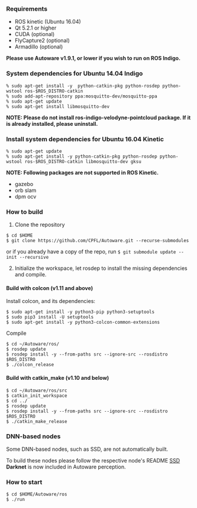 ### Requirements

- ROS kinetic (Ubuntu 16.04)
- Qt 5.2.1 or higher
- CUDA (optional)
- FlyCapture2 (optional)
- Armadillo (optional)

**Please use Autoware v1.9.1, or lower if you wish to run on ROS Indigo.**

### System dependencies for Ubuntu 14.04 Indigo

```
% sudo apt-get install -y  python-catkin-pkg python-rosdep python-wstool ros-$ROS_DISTRO-catkin
% sudo add-apt-repository ppa:mosquitto-dev/mosquitto-ppa
% sudo apt-get update
% sudo apt-get install libmosquitto-dev
```

**NOTE: Please do not install ros-indigo-velodyne-pointcloud package. If it is already installed, please uninstall.**

### Install system dependencies for Ubuntu 16.04 Kinetic
```
% sudo apt-get update
% sudo apt-get install -y python-catkin-pkg python-rosdep python-wstool ros-$ROS_DISTRO-catkin libmosquitto-dev gksu
```

**NOTE: Following packages are not supported in ROS Kinetic.**
- gazebo
- orb slam
- dpm ocv

### How to build

1. Clone the repository

```
$ cd $HOME
$ git clone https://github.com/CPFL/Autoware.git --recurse-submodules
```
or if you already have a copy of the repo, run `$ git submodule update --init --recursive`

2. Initialize the workspace, let rosdep to install the missing dependencies and compile.

#### Build with colcon (v1.11 and above)

Install colcon, and its dependencies:
```
$ sudo apt-get install -y python3-pip python3-setuptools
$ sudo pip3 install -U setuptools
$ sudo apt-get install -y python3-colcon-common-extensions
```

Compile 
```
$ cd ~/Autoware/ros/
$ rosdep update
$ rosdep install -y --from-paths src --ignore-src --rosdistro $ROS_DISTRO
$ ./colcon_release

```

#### Build with catkin_make (v1.10 and below)

```
$ cd ~/Autoware/ros/src
$ catkin_init_workspace
$ cd ../
$ rosdep update
$ rosdep install -y --from-paths src --ignore-src --rosdistro $ROS_DISTRO
$ ./catkin_make_release
```

### DNN-based nodes

Some DNN-based nodes, such as SSD, are not automatically built.

To build these nodes please follow the respective node's README
[SSD](https://github.com/CPFL/Autoware/tree/master/ros/src/computing/perception/detection/vision_detector/packages/vision_ssd_detect/README.md)
**Darknet** is now included in Autoware perception.

### How to start

```
$ cd $HOME/Autoware/ros
$ ./run
```